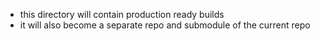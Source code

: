 - this directory will contain production ready builds
- it will also become a separate repo and submodule of the current repo